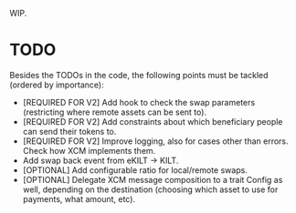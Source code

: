 WIP.

# TODO

Besides the TODOs in the code, the following points must be tackled (ordered by importance):
* [REQUIRED FOR V2] Add hook to check the swap parameters (restricting where remote assets can be sent to).
* [REQUIRED FOR V2] Add constraints about which beneficiary people can send their tokens to.
* [REQUIRED FOR V2] Improve logging, also for cases other than errors. Check how XCM implements them.
* Add swap back event from eKILT -> KILT.
* [OPTIONAL] Add configurable ratio for local/remote swaps.
* [OPTIONAL] Delegate XCM message composition to a trait Config as well, depending on the destination (choosing which asset to use for payments, what amount, etc).
